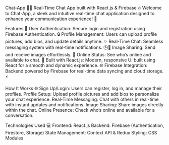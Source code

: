 Chat-App 📱💬
Real-Time Chat App built with React.js & Firebase 🔥
Welcome to Chat-App, a sleek and intuitive real-time chat application designed to enhance your communication experience! 🚀

Features 🌟
User Authentication: Secure login and registration using Firebase Authentication. 🔒
Profile Management: Users can upload profile pictures, add bios, and update details anytime. ✨
Real-Time Chat: Seamless messaging system with real-time notifications. 🕒💬
Image Sharing: Send and receive images effortlessly. 📸
Online Status: See who’s online and available to chat. 🔵
Built with React.js: Modern, responsive UI built using React for a smooth and dynamic experience. 🌐
Firebase Integration: Backend powered by Firebase for real-time data syncing and cloud storage. ⚡

How It Works 🌐
Sign Up/Login: Users can register, log in, and manage their profiles.
Profile Setup: Upload profile pictures and add bios to personalize your chat experience.
Real-Time Messaging: Chat with others in real-time with instant updates and notifications.
Image Sharing: Share images directly within the chat.
Online Presence: Check who’s online and available for a conversation.

Technologies Used 💻
Frontend: React.js
Backend: Firebase (Authentication, Firestore, Storage)
State Management: Context API & Redux
Styling: CSS Modules
